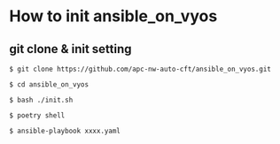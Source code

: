 # How to init ansible_on_vyos

## git clone & init setting

```
$ git clone https://github.com/apc-nw-auto-cft/ansible_on_vyos.git

$ cd ansible_on_vyos

$ bash ./init.sh

$ poetry shell

$ ansible-playbook xxxx.yaml
```
